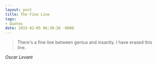```yaml
---
layout: post
title: The Fine Line
tags:
- Quotes
date: 2015-02-05 06:30:26 -0600
---
```


<blockquote class="big">There's a fine line between genius and insanity. I have erased this line.
</blockquote>

<cite class="big">Oscar Levant</cite>


